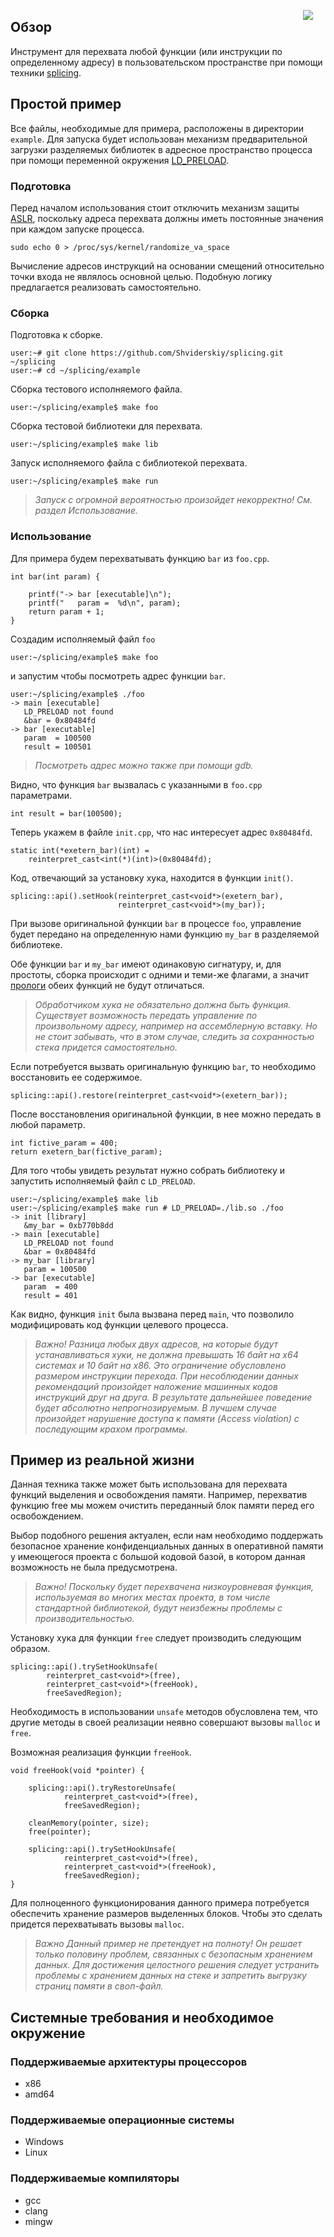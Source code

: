<!-- http://www.splice-design.com/wp-content/uploads/2010/03/SPL_logo2.png -->
<img 
    src="http://www.root6.com/wp-content/uploads/2015/12/Splice_logo.jpg.png"
	href="https://github.com/Shviderskiy/splicing"
    align="right"
    hspace="20px"
/>

## Обзор
Инструмент для перехвата любой функции (или инструкции по определенному адресу) в пользовательском пространстве при помощи техники [splicing](https://ru.wikipedia.org/wiki/Перехват_(программирование)#.D0.A1.D0.BF.D0.BB.D0.B0.D0.B9.D1.81.D0.B8.D0.BD.D0.B3).


## Простой пример
Все файлы, необходимые для примера, расположены в директории `example`. Для запуска будет использован механизм предварительной загрузки разделяемых библиотек в адресное пространство процесса при помощи переменной окружения [LD_PRELOAD](https://habrahabr.ru/post/199090/).

### Подготовка
Перед началом использования стоит отключить механизм защиты [ASLR](https://ru.wikipedia.org/wiki/ASLR), поскольку адреса перехвата должны иметь постоянные значения при каждом запуске процесса.

`sudo echo 0 > /proc/sys/kernel/randomize_va_space`

Вычисление адресов инструкций на основании смещений относительно точки входа не являлось основной целью.
Подобную логику предлагается реализовать самостоятельно.

### Сборка
Подготовка к сборке.

	user:~# git clone https://github.com/Shviderskiy/splicing.git ~/splicing
	user:~# cd ~/splicing/example

Сборка тестового исполняемого файла.
 
	user:~/splicing/example$ make foo

Сборка тестовой библиотеки для перехвата.
 
	user:~/splicing/example$ make lib

Запуск исполняемого файла с библиотекой перехвата.
 
	user:~/splicing/example$ make run

> *Запуск с огромной вероятностью произойдет некорректно! См. раздел Использование.*

### Использование
Для примера будем перехватывать функцию `bar` из `foo.cpp`.

	int bar(int param) {

        printf("-> bar [executable]\n");
        printf("   param =  %d\n", param);
        return param + 1;
	}

Создадим исполняемый файл `foo`

	user:~/splicing/example$ make foo

и запустим чтобы посмотреть адрес функции `bar`.

	user:~/splicing/example$ ./foo
	-> main [executable]
   	   LD_PRELOAD not found
       &bar = 0x80484fd
	-> bar [executable]
       param  = 100500
       result = 100501

> *Посмотреть адрес можно также при помощи gdb.*

Видно, что функция `bar` вызвалась с указанными в `foo.cpp` параметрами.

	int result = bar(100500);

Теперь укажем в файле `init.cpp`, что нас интересует адрес `0x80484fd`.

	static int(*exetern_bar)(int) = 
	    reinterpret_cast<int(*)(int)>(0x80484fd);

Код, отвечающий за установку хука, находится в функции `init()`.

	splicing::api().setHook(reinterpret_cast<void*>(exetern_bar),
	                        reinterpret_cast<void*>(my_bar));

При вызове оригинальной функции `bar` в процессе `foo`, управление будет передано на определенную нами функцию `my_bar` в разделяемой библиотеке. 

Обе функции `bar` и `my_bar` имеют одинаковую сигнатуру, и, для простоты, сборка происходит с одними и теми-же флагами, а значит [прологи](https://ru.wikipedia.org/wiki/%D0%9F%D1%80%D0%BE%D0%BB%D0%BE%D0%B3_%D0%BF%D1%80%D0%BE%D1%86%D0%B5%D0%B4%D1%83%D1%80%D1%8B) обеих функций не будут отличаться.

> *Обработчиком хука не обязательно должна быть функция. Существует возможность передать управление по произвольному адресу, например на ассемблерную вставку. Но не стоит забывать, что в этом случае, следить за сохранностью стека придется самостоятельно.*

Если потребуется вызвать оригинальную функцию `bar`, то необходимо восстановить ее содержимое.

	splicing::api().restore(reinterpret_cast<void*>(exetern_bar));

После восстановления оригинальной функции, в нее можно передать в любой параметр.

	int fictive_param = 400;
	return exetern_bar(fictive_param);

Для того чтобы увидеть результат нужно собрать библиотеку и запустить исполняемый файл с `LD_PRELOAD`.

	user:~/splicing/example$ make lib
	user:~/splicing/example$ make run # LD_PRELOAD=./lib.so ./foo
	-> init [library]
   	   &my_bar = 0xb770b8dd
	-> main [executable]
	   LD_PRELOAD not found
       &bar = 0x80484fd
	-> my_bar [library]
   	   param = 100500
	-> bar [executable]
   	   param  = 400
   	   result = 401

Как видно, функция `init` была вызвана перед `main`, что позволило модифицировать код функции целевого процесса.

> *Важно! Разница любых двух адресов, на которые будут устанавливаться хуки, не должна превышать 16 байт на x64 системах и 10 байт на x86. Это ограничение обусловлено размером инструкции перехода. При несоблюдении данных рекомендаций произойдет наложение машинных кодов инструкций друг на друга. В результате дальнейшее поведение будет абсолютно непрогнозируемым. В лучшем случае произойдет нарушение доступа к памяти (Access violation) с последующим крахом программы.*


## Пример из реальной жизни
Данная техника также может быть использована для перехвата функций выделения и освобождения памяти. Например, перехватив функцию free мы можем очистить переданный блок памяти перед его освобождением.

Выбор подобного решения актуален, если нам необходимо поддержать безопасное хранение конфиденциальных данных в оперативной памяти у имеющегося проекта с большой кодовой базой, в котором данная возможность не была предусмотрена.

> *Важно! Поскольку будет перехвачена низкоуровневая функция, используемая во многих местах проекта, в том числе стандартной библиотекой, будут неизбежны проблемы с производительностью.*

Установку хука для функции `free` следует производить следующим образом.

	splicing::api().trySetHookUnsafe(
	        reinterpret_cast<void*>(free),
	        reinterpret_cast<void*>(freeHook),
            freeSavedRegion);

Необходимость в использовании `unsafe` методов обусловлена тем, что другие методы в своей реализации неявно совершают вызовы `malloc` и `free`.

Возможная реализация функции `freeHook`.  

	void freeHook(void *pointer) {

	    splicing::api().tryRestoreUnsafe(
	            reinterpret_cast<void*>(free),
	            freeSavedRegion);
	
	    cleanMemory(pointer, size);
	    free(pointer);
	
	    splicing::api().trySetHookUnsafe(
	            reinterpret_cast<void*>(free),
	            reinterpret_cast<void*>(freeHook),
	            freeSavedRegion);
	}

Для полноценного функционирования данного примера потребуется обеспечить хранение размеров выделенных блоков. Чтобы это сделать придется перехватывать вызовы `malloc`.

>*Важно Данный пример не претендует на полноту! Он решает только половину проблем, связанных с безопасным хранением данных. Для достижения целостного решения следует устранить проблемы с хранением данных на стеке и запретить выгрузку страниц памяти в своп-файл.*


## Системные требования и необходимое окружение

### Поддерживаемые архитектуры процессоров
* x86
* amd64

### Поддерживаемые операционные системы
* Windows
* Linux

### Поддерживаемые компиляторы
* gcc
* clang
* mingw

